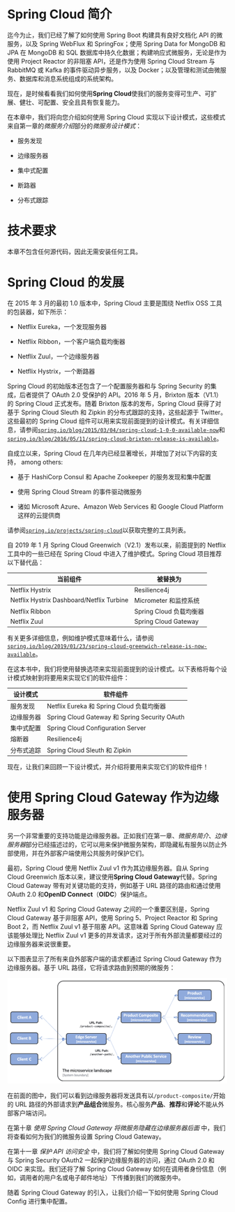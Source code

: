 # Spring Cloud 简介

迄今为止，我们已经了解了如何使用 Spring Boot 构建具有良好文档化 API 的微服务，以及 Spring WebFlux 和 SpringFox；使用 Spring Data for MongoDB 和 JPA 在 MongoDB 和 SQL 数据库中持久化数据；构建响应式微服务，无论是作为使用 Project Reactor 的非阻塞 API，还是作为使用 Spring Cloud Stream 与 RabbitMQ 或 Kafka 的事件驱动异步服务，以及 Docker；以及管理和测试由微服务、数据库和消息系统组成的系统架构。

现在，是时候看看我们如何使用**Spring Cloud**使我们的服务变得可生产、可扩展、健壮、可配置、安全且具有恢复能力。

在本章中，我们将向您介绍如何使用 Spring Cloud 实现以下设计模式，这些模式来自第一章的*微服务介绍*部分的*微服务设计模式*：

+   服务发现

+   边缘服务器

+   集中式配置

+   断路器

+   分布式跟踪

# 技术要求

本章不包含任何源代码，因此无需安装任何工具。

# Spring Cloud 的发展

在 2015 年 3 月的最初 1.0 版本中，Spring Cloud 主要是围绕 Netflix OSS 工具的包装器，如下所示：

+   Netflix Eureka，一个发现服务器

+   Netflix Ribbon，一个客户端负载均衡器

+   Netflix Zuul，一个边缘服务器

+   Netflix Hystrix，一个断路器

Spring Cloud 的初始版本还包含了一个配置服务器和与 Spring Security 的集成，后者提供了 OAuth 2.0 受保护的 API。2016 年 5 月，Brixton 版本（V1.1）的 Spring Cloud 正式发布。随着 Brixton 版本的发布，Spring Cloud 获得了对基于 Spring Cloud Sleuth 和 Zipkin 的分布式跟踪的支持，这些起源于 Twitter。这些最初的 Spring Cloud 组件可以用来实现前面提到的设计模式。有关详细信息，请参阅[`spring.io/blog/2015/03/04/spring-cloud-1-0-0-available-now`](https://spring.io/blog/2015/03/04/spring-cloud-1-0-0-available-now)和[`spring.io/blog/2016/05/11/spring-cloud-brixton-release-is-available`](https://spring.io/blog/2016/05/11/spring-cloud-brixton-release-is-available)。

自成立以来，Spring Cloud 在几年内已经显著增长，并增加了对以下内容的支持， among others:

+   基于 HashiCorp Consul 和 Apache Zookeeper 的服务发现和集中配置

+   使用 Spring Cloud Stream 的事件驱动微服务

+   诸如 Microsoft Azure、Amazon Web Services 和 Google Cloud Platform 这样的云提供商

请参阅[`spring.io/projects/spring-cloud`](https://spring.io/projects/spring-cloud)以获取完整的工具列表。

自 2019 年 1 月 Spring Cloud Greenwich（V2.1）发布以来，前面提到的 Netflix 工具中的一些已经在 Spring Cloud 中进入了维护模式。Spring Cloud 项目推荐以下替代品：

| **当前组件** | **被替换为** |
| --- | --- |
| Netflix Hystrix  | Resilience4j |
| Netflix Hystrix Dashboard/Netflix Turbine | Micrometer 和监控系统 |
| Netflix Ribbon | Spring Cloud 负载均衡器 |
| Netflix Zuul | Spring Cloud Gateway |

有关更多详细信息，例如维护模式意味着什么，请参阅[`spring.io/blog/2019/01/23/spring-cloud-greenwich-release-is-now-available`](https://spring.io/blog/2019/01/23/spring-cloud-greenwich-release-is-now-available)。

在这本书中，我们将使用替换选项来实现前面提到的设计模式。以下表格将每个设计模式映射到将要用来实现它们的软件组件：

| **设计模式** | **软件组件** |
| --- | --- |
| 服务发现 | Netflix Eureka 和 Spring Cloud 负载均衡器 |
| 边缘服务器 | Spring Cloud Gateway 和 Spring Security OAuth |
| 集中式配置 | Spring Cloud Configuration Server |
| 熔断器 | Resilience4j |
| 分布式追踪 | Spring Cloud Sleuth 和 Zipkin |

现在，让我们来回顾一下设计模式，并介绍将要用来实现它们的软件组件！

# 使用 Spring Cloud Gateway 作为边缘服务器

另一个非常重要的支持功能是边缘服务器。正如我们在第一章、*微服务简介*、*边缘服务器*部分已经描述过的，它可以用来保护微服务架构，即隐藏私有服务以防止外部使用，并在外部客户端使用公共服务时保护它们。

最初，Spring Cloud 使用 Netflix Zuul v1 作为其边缘服务器。自从 Spring Cloud Greenwich 版本以来，建议使用**Spring Cloud Gateway**代替。Spring Cloud Gateway 带有对关键功能的支持，例如基于 URL 路径的路由和通过使用 OAuth 2.0 和**OpenID Connect**（**OIDC**）保护端点。

Netflix Zuul v1 和 Spring Cloud Gateway 之间的一个重要区别是，Spring Cloud Gateway 基于非阻塞 API，使用 Spring 5、Project Reactor 和 Spring Boot 2，而 Netflix Zuul v1 基于阻塞 API。这意味着 Spring Cloud Gateway 应该能够处理比 Netflix Zuul v1 更多的并发请求，这对于所有外部流量都要经过的边缘服务器来说很重要。

以下图表显示了所有来自外部客户端的请求都通过 Spring Cloud Gateway 作为边缘服务器。基于 URL 路径，它将请求路由到预期的微服务：

![](img/1d389b62-e8c6-4111-bce0-9406d0c5f0fc.png)

在前面的图中，我们可以看到边缘服务器将发送具有以`/product-composite/`开始的 URL 路径的外部请求到**产品组合**微服务。核心服务**产品**、**推荐**和**评论**不能从外部客户端访问。

在第十章 *使用 Spring Cloud Gateway 将微服务隐藏在边缘服务器后面* 中，我们将查看如何为我们的微服务设置 Spring Cloud Gateway。

在第十一章 *保护 API 访问安全* 中，我们将了解如何使用 Spring Cloud Gateway 与 Spring Security OAuth2 一起保护边缘服务器的访问，通过 OAuth 2.0 和 OIDC 来实现。我们还将了解 Spring Cloud Gateway 如何在调用者身份信息（例如，调用者的用户名或电子邮件地址）下传播到我们的微服务中。

随着 Spring Cloud Gateway 的引入，让我们介绍一下如何使用 Spring Cloud Config 进行集中配置。
